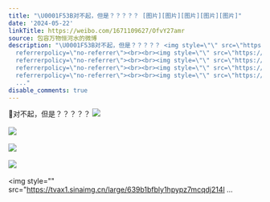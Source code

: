```yaml
---
title: "\U0001F53B对不起，但是？？？？？ [图片][图片][图片][图片][图片]"
date: '2024-05-22'
linkTitle: https://weibo.com/1671109627/OfvY27amr
source: 包容万物恒河水的微博
description: "\U0001F53B对不起，但是？？？？？ <img style=\"\" src=\"https://tvax4.sinaimg.cn/large/639b1bfbly1hpypyqxxglj214f10a4qp.jpg\"
  referrerpolicy=\"no-referrer\"><br><br><img style=\"\" src=\"https://tvax3.sinaimg.cn/large/639b1bfbly1hpypyutd81j214o1hc7wi.jpg\"
  referrerpolicy=\"no-referrer\"><br><br><img style=\"\" src=\"https://tvax3.sinaimg.cn/large/639b1bfbly1hpypzio5xcj21401e0h9d.jpg\"
  referrerpolicy=\"no-referrer\"><br><br><img style=\"\" src=\"https://tvax1.sinaimg.cn/large/639b1bfbly1hpypzsnoiwj20dt07vn0y.jpg\"
  referrerpolicy=\"no-referrer\"><br><br><img style=\"\" src=\"https://tvax1.sinaimg.cn/large/639b1bfbly1hpypz7mcqdj214l
  ..."
disable_comments: true
---
```

🔻对不起，但是？？？？？ <img style="" src="https://tvax4.sinaimg.cn/large/639b1bfbly1hpypyqxxglj214f10a4qp.jpg" referrerpolicy="no-referrer"><br><br><img style="" src="https://tvax3.sinaimg.cn/large/639b1bfbly1hpypyutd81j214o1hc7wi.jpg" referrerpolicy="no-referrer"><br><br><img style="" src="https://tvax3.sinaimg.cn/large/639b1bfbly1hpypzio5xcj21401e0h9d.jpg" referrerpolicy="no-referrer"><br><br><img style="" src="https://tvax1.sinaimg.cn/large/639b1bfbly1hpypzsnoiwj20dt07vn0y.jpg" referrerpolicy="no-referrer"><br><br><img style="" src="https://tvax1.sinaimg.cn/large/639b1bfbly1hpypz7mcqdj214l ...
